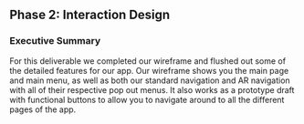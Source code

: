 ## Phase 2: Interaction Design

### Executive Summary

  For this deliverable we completed our wireframe and flushed out some of the detailed features for our app. Our wireframe shows you the main page and main menu, as well as both our standard navigation and AR navigation with all of their respective pop out menus. It also works as a prototype draft with functional buttons to allow you to navigate around to all the different pages of the app.
